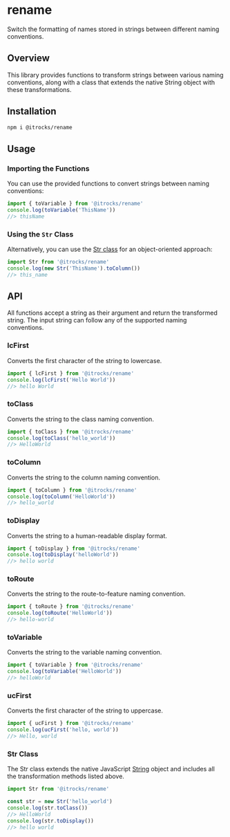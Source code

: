
# rename

Switch the formatting of names stored in strings between different naming conventions.

## Overview

This library provides functions to transform strings between various naming conventions,
along with a class that extends the native String object with these transformations.

## Installation

```sh
npm i @itrocks/rename
```

## Usage

### Importing the Functions

You can use the provided functions to convert strings between naming conventions:

```ts
import { toVariable } from '@itrocks/rename'
console.log(toVariable('ThisName'))
//> thisName
```

### Using the `Str` Class

Alternatively, you can use the [Str class](#str-class) for an object-oriented approach:

```ts
import Str from '@itrocks/rename'
console.log(new Str('ThisName').toColumn())
//> this_name
```

## API

All functions accept a string as their argument and return the transformed string.
The input string can follow any of the supported naming conventions.

### lcFirst

Converts the first character of the string to lowercase.

```ts
import { lcFirst } from '@itrocks/rename'
console.log(lcFirst('Hello World'))
//> hello World
```

### toClass

Converts the string to the class naming convention.

```ts
import { toClass } from '@itrocks/rename'
console.log(toClass('hello_world'))
//> HelloWorld
```

### toColumn

Converts the string to the column naming convention.

```ts
import { toColumn } from '@itrocks/rename'
console.log(toColumn('HelloWorld'))
//> hello_world
```

### toDisplay

Converts the string to a human-readable display format.

```ts
import { toDisplay } from '@itrocks/rename'
console.log(toDisplay('helloWorld'))
//> hello world
```

### toRoute

Converts the string to the route-to-feature naming convention.

```ts
import { toRoute } from '@itrocks/rename'
console.log(toRoute('HelloWorld'))
//> hello-world
```

### toVariable

Converts the string to the variable naming convention.

```ts
import { toVariable } from '@itrocks/rename'
console.log(toVariable('HelloWorld'))
//> helloWorld
```

### ucFirst

Converts the first character of the string to uppercase.

```ts
import { ucFirst } from '@itrocks/rename'
console.log(ucFirst('hello, world'))
//> Hello, world
```

### Str Class

The Str class extends the native JavaScript
[String](https://developer.mozilla.org/docs/Web/JavaScript/Reference/Global_Objects/String)
object and includes all the transformation methods listed above.

```ts
import Str from '@itrocks/rename'

const str = new Str('hello_world')
console.log(str.toClass())
//> HelloWorld
console.log(str.toDisplay())
//> hello world
```
